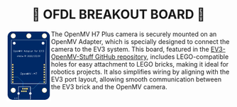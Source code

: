 <h1 align="center">🛑 OFDL BREAKOUT BOARD 🛑</h1>

<img align="left" width="100" height="auto" src="https://github.com/GoodLogic456/PRO2025-FutureEngineers/blob/main/models/ofdl-breakout-board.png"> The OpenMV H7 Plus camera is securely mounted on an OpenMV Adapter, which is specially designed to connect the camera to the EV3 system. This board, featured in the [EV3-OpenMV-Stuff GitHub repository](https://github.com/ofdl-robotics-tw/EV3-OpenMV-Stuff), includes LEGO-compatible holes for easy attachment to LEGO bricks, making it ideal for robotics projects. It also simplifies wiring by aligning with the EV3 port layout, allowing smooth communication between the EV3 brick and the OpenMV camera. 

